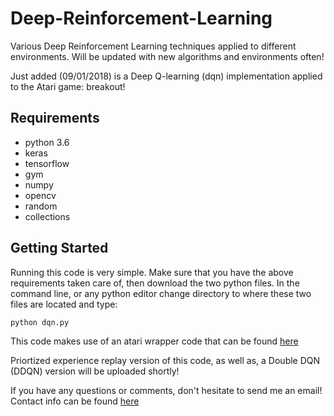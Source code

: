 # Deep-Reinforcement-Learning
Various Deep Reinforcement Learning techniques applied to different environments. Will be updated with new algorithms and environments often!


Just added (09/01/2018) is a Deep Q-learning (dqn) implementation applied to the Atari game: breakout! 

## Requirements

* python 3.6
* keras
* tensorflow
* gym
* numpy
* opencv
* random
* collections


## Getting Started

Running this code is very simple. Make sure that you have the above requirements taken care of, then download the two python files. In the command line, or any python editor change directory to where these two files are located and type:

```python
python dqn.py
```

This code makes use of an atari wrapper code that can be found [here](https://github.com/openai/baselines/blob/master/baselines/common/atari_wrappers.py)

Priortized experience replay version of this code, as well as, a Double DQN (DDQN) version will be uploaded shortly!


If you have any questions or comments, don't hesitate to send me an email! Contact info can be found [here](https://marcbrittain.github.io)
